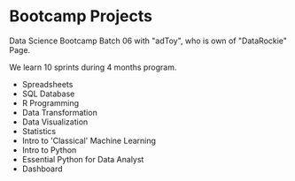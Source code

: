 # Bootcamp Projects
Data Science Bootcamp Batch 06 with "adToy", who is own of "DataRockie" Page.

We learn 10 sprints during 4 months program.

- Spreadsheets
- SQL Database
- R Programming
- Data Transformation
- Data Visualization
- Statistics
- Intro to 'Classical' Machine Learning
- Intro to Python
- Essential Python for Data Analyst
- Dashboard
